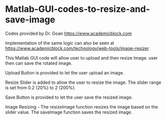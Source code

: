 # Matlab-GUI-codes-to-resize-and-save-image
Codes provided by Dr. Goan
https://www.academicblock.com

Implementation of the same logic can also be seen at https://www.academicblock.com/technology/web-tools/image-resizer

This Matlab GUI code will allow user to upload and then resize Image. user then can save the rotated image.


Upload Button is provided to let the user upload an image.

Resize Slider is added to allow the user to resize the image. The slider range is set from 0.2 (20%) to 2 (200%).

Save Button is provided to let the user save the resized image.

Image Resizing -  The resizeImage function resizes the image based on the slider value. The saveImage function saves the resized image.
